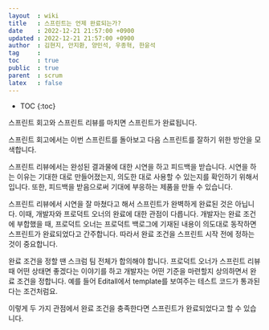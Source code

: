 ```yaml
---
layout  : wiki
title   : 스프린트는 언제 완료되는가?
date    : 2022-12-21 21:57:00 +0900
updated : 2022-12-21 21:57:00 +0900
author  : 김현지, 안지환, 양민석, 우종혁, 한윤석
tag     :
toc     : true
public  : true
parent  : scrum
latex   : false
---
```

* TOC
{:toc}

스프린트 회고와 스프린트 리뷰를 마치면 스프린트가 완료됩니다.

스프린트 회고에서는 이번 스프린트를 돌아보고 다음 스프린트를 잘하기 위한 방안을 모색합니다.

스프린트 리뷰에서는 완성된 결과물에 대한 시연을 하고 피드백을 받습니다. 시연을 하는 이유는 기대한 대로 만들어졌는지, 의도한 대로 사용할 수 있는지를 확인하기 위해서입니다. 또한, 피드백을 받음으로써 기대에 부응하는 제품을 만들 수 있습니다.

스프린트 리뷰에서 시연을 잘 마쳤다고 해서 스프린트가 완벽하게 완료된 것은 아닙니다. 이때, 개발자와 프로덕트 오너의 완료에 대한 관점이 다릅니다. 개발자는 완료 조건에 부합했을 때, 프로덕트 오너는 프로덕트 백로그에 기재된 내용이 의도대로 동작하면 스프린트가 완료되었다고 간주합니다. 따라서 완료 조건을 스프린트 시작 전에 정하는 것이 중요합니다.

완료 조건을 정할 땐 스크럼 팀 전체가 합의해야 합니다. 프로덕트 오너가 스프린트 리뷰 때 어떤 상태면 좋겠다는 이야기를 하고 개발자는 어떤 기준을 마련할지 상의하면서 완료 조건을 정합니다. 예를 들어 Editall에서 template를 보여주는 테스트 코드가 통과된다는 조건처럼요.

이렇게 두 가지 관점에서 완료 조건을 충족한다면 스프린트가 완료되었다고 할 수 있습니다.
